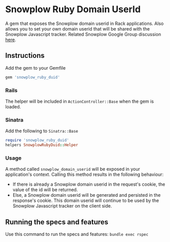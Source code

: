 # Snowplow Ruby Domain UserId

A gem that exposes the Snowplow domain userid in Rack applications. Also allows you to set your own domain userid that will be shared with the Snowplow Javascript tracker. Related Snowplow Google Group discussion [here](https://groups.google.com/forum/#!topic/snowplow-user/GFfhW25UuN8).

## Instructions

Add the gem to your Gemfile

```ruby
gem 'snowplow_ruby_duid'
```

### Rails

The helper will be included in `ActionController::Base` when the gem is loaded.

### Sinatra

Add the following to `Sinatra::Base`

```ruby
require 'snowplow_ruby_duid'
helpers SnowplowRubyDuid::Helper
```

### Usage

A method called `snowplow_domain_userid` will be exposed in your application's context. Calling this method results in the following behaviour:

- If there is already a Snowplow domain userid in the request's cookie, the value of the id will be returned.
- Else, a Snowplow domain userid will be generated and persisted in the response's cookie. This domain userid will continue to be used by the Snowplow Javascript tracker on the client side.

## Running the specs and features

Use this command to run the specs and features: `bundle exec rspec`
